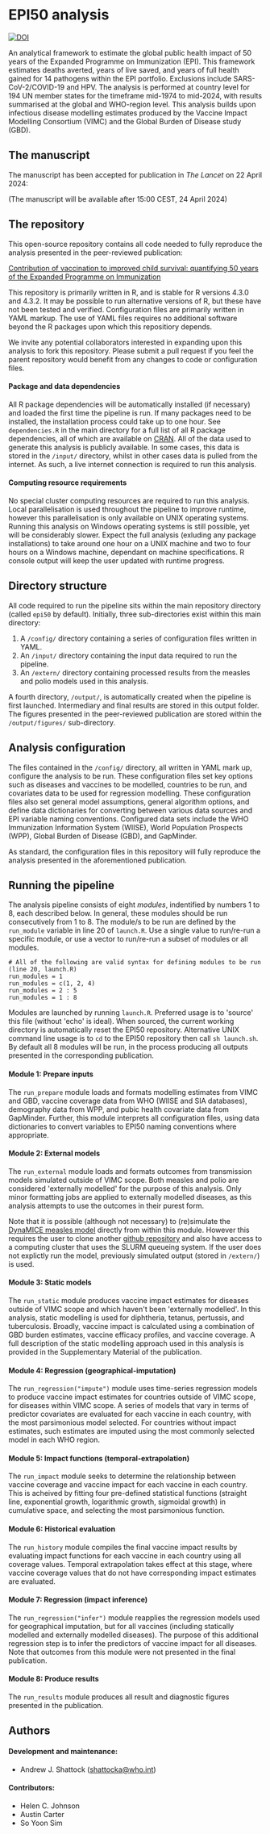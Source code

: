 # EPI50 analysis

[![DOI](https://zenodo.org/badge/707482422.svg)](https://zenodo.org/doi/10.5281/zenodo.10974443)

An analytical framework to estimate the global public health impact of 50 years of the Expanded Programme on Immunization (EPI). This framework estimates deaths averted, years of live saved, and years of full health gained for 14 pathogens within the EPI portfolio. Exclusions include SARS-CoV-2/COVID-19 and HPV. The analysis is performed at country level for 194 UN member states for the timeframe mid-1974 to mid-2024, with results summarised at the global and WHO-region level. This analysis builds upon infectious disease modelling estimates produced by the Vaccine Impact Modelling Consortium (VIMC) and the Global Burden of Disease study (GBD).

## The manuscript 

The manuscript has been accepted for publication in _The Lancet_ on 22 April 2024:

(The manuscript will be available after 15:00 CEST, 24 April 2024) 


## The repository

This open-source repository contains all code needed to fully reproduce the analysis presented in the peer-reviewed publication:

[Contribution of vaccination to improved child survival: quantifying 50 years of the Expanded Programme on Immunization](https://www.sciencedirect.com/science/article/pii/S1755436521000785)

This repository is primarily written in R, and is stable for R versions 4.3.0 and 4.3.2. It may be possible to run alternative versions of R, but these have not been tested and verified. Configuration files are primarily written in YAML markup. The use of YAML files requires no additional software beyond the R packages upon which this repositiory depends.

We invite any potential collaborators interested in expanding upon this analysis to fork this repository. Please submit a pull request if you feel the parent repository would benefit from any changes to code or configuration files.

#### Package and data dependencies

All R package dependencies will be automatically installed (if necessary) and loaded the first time the pipeline is run. If many packages need to be installed, the installation process could take up to one hour. See `dependencies.R` in the main directory for a full list of all R package dependencies, all of which are available on [CRAN](https://cran.r-project.org/). All of the data used to generate this analysis is publicly available. In some cases, this data is stored in the `/input/` directory, whilst in other cases data is pulled from the internet. As such, a live internet connection is required to run this analysis.

#### Computing resource requirements

No special cluster computing resources are required to run this analysis. Local parallelisation is used throughout the pipeline to improve runtime, however this parallelisation is only available on UNIX operating systems. Running this analysis on Windows operating systems is still possible, yet will be considerably slower. Expect the full analysis (exluding any package installations) to take around one hour on a UNIX machine and two to four hours on a Windows machine, dependant on machine specifications. R console output will keep the user updated with runtime progress.

## Directory structure

All code required to run the pipeline sits within the main repository directory (called `epi50` by default). Initially, three sub-directories exist within this main directory:

 1. A `/config/` directory containing a series of configuration files written in YAML.
 2. An `/input/` directory containing the input data required to run the pipeline.
 3. An `/extern/` directory containing processed results from the measles and polio models used in this analysis.

A fourth directory, `/output/`, is automatically created when the pipeline is first launched. Intermediary and final results are stored in this output folder. The figures presented in the peer-reviewed publication are stored within the `/output/figures/` sub-directory. 

## Analysis configuration

The files contained in the `/config/` directory, all written in YAML mark up, configure the analysis to be run. These configuration files set key options such as diseases and vaccines to be modelled, countries to be run, and covariates data to be used for regression modelling. These configuration files also set general model assumptions, general algorithm options, and define data dictionaries for converting between various data sources and EPI variable naming conventions. Configured data sets include the WHO Immunization Information System (WIISE), World Population Prospects (WPP), Global Burden of Disease (GBD), and GapMinder.

As standard, the configuration files in this repository will fully reproduce the analysis presented in the aforementioned publication.

## Running the pipeline

The analysis pipeline consists of eight *modules*, indentified by numbers 1 to 8, each described below. In general, these modules should be run consecutively from 1 to 8. The module/s to be run are defined by the `run_module` variable in line 20 of `launch.R`. Use a single value to run/re-run a specific module, or use a vector to run/re-run a subset of modules or all modules. 

```{r}
# All of the following are valid syntax for defining modules to be run (line 20, launch.R)
run_modules = 1
run_modules = c(1, 2, 4)
run_modules = 2 : 5
run_modules = 1 : 8
```

Modules are launched by running `launch.R`. Preferred usage is to 'source' this file (without 'echo' is ideal). When sourced, the current working directory is automatically reset the EPI50 repository. Alternative UNIX command line usage is to `cd` to the EPI50 repository then call `sh launch.sh`. By default all 8 modules will be run, in the process producing all outputs presented in the corresponding publication.

#### Module 1: Prepare inputs
The `run_prepare` module loads and formats modelling estimates from VIMC and GBD, vaccine coverage data from WHO (WIISE and SIA databases), demography data from WPP, and pubic health covariate data from GapMinder. Further, this module interprets all configuration files, using data dictionaries to convert variables to EPI50 naming conventions where appropriate.

#### Module 2: External models
The `run_external` module loads and formats outcomes from transmission models simulated outside of VIMC scope. Both measles and polio are considered 'externally modelled' for the purpose of this analysis. Only minor formatting jobs are applied to externally modelled diseases, as this analysis attempts to use the outcomes in their purest form.

Note that it is possible (although not necessary) to (re)simulate the [DynaMICE measles model](https://pubmed.ncbi.nlm.nih.gov/37474227/) directly from within this module. However this requires the user to clone another [github repository](https://github.com/ashattock/dynamice) and also have access to a computing cluster that uses the SLURM queueing system. If the user does not explictly run the model, previously simulated output (stored in `/extern/`) is used.

#### Module 3: Static models
The `run_static` module produces vaccine impact estimates for diseases outside of VIMC scope and which haven't been 'externally modelled'. In this analysis, static modelling is used for diphtheria, tetanus, pertussis, and tuberculosis. Broadly, vaccine impact is calculated using a combination of GBD burden estimates, vaccine efficacy profiles, and vaccine coverage. A full description of the static modelling approach used in this analysis is provided in the Supplementary Material of the publication. 

#### Module 4: Regression (geographical-imputation)
The `run_regression("impute")` module uses time-series regression models to produce vaccine impact estimates for countries outside of VIMC scope, for diseases within VIMC scope. A series of models that vary in terms of predictor covariates are evaluated for each vaccine in each country, with the most parsimonious model selected. For countries without impact estimates, such estimates are imputed using the most commonly selected model in each WHO region.

#### Module 5: Impact functions (temporal-extrapolation)
The `run_impact` module seeks to determine the relationship between vaccine coverage and vaccine impact for each vaccine in each country. This is acheived by fitting four pre-defined statistical functions (straight line, exponential growth, logarithmic growth, sigmoidal growth) in cumulative space, and selecting the most parsimonious function.

#### Module 6: Historical evaluation
The `run_history` module compiles the final vaccine impact results by evaluating impact functions for each vaccine in each country using all coverage values. Temporal extrapolation takes effect at this stage, where vaccine coverage values that do not have corresponding impact estimates are evaluated.

#### Module 7: Regression (impact inference)
The `run_regression("infer")` module reapplies the regression models used for geographical imputation, but for all vaccines (including statically modelled and externally modelled diseases). The purpose of this additional regression step is to infer the predictors of vaccine impact for all diseases. Note that outcomes from this module were not presented in the final publication.

#### Module 8: Produce results
The `run_results` module produces all result and diagnostic figures presented in the publication.

## Authors

#### Development and maintenance:
* Andrew J. Shattock (shattocka@who.int)

#### Contributors:
* Helen C. Johnson
* Austin Carter
* So Yoon Sim
